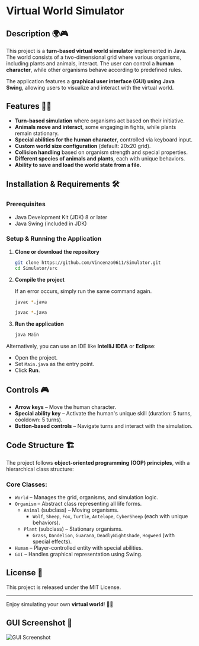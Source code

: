 # Virtual World Simulator

## Description 🌍🎮

This project is a **turn-based virtual world simulator** implemented in Java. The world consists of a two-dimensional grid where various organisms, including plants and animals, interact. The user can control a **human character**, while other organisms behave according to predefined rules.

The application features a **graphical user interface (GUI) using Java Swing**, allowing users to visualize and interact with the virtual world.

## Features 🦁🌱

- **Turn-based simulation** where organisms act based on their initiative.
- **Animals move and interact**, some engaging in fights, while plants remain stationary.
- **Special abilities for the human character**, controlled via keyboard input.
- **Custom world size configuration** (default: 20x20 grid).
- **Collision handling** based on organism strength and special properties.
- **Different species of animals and plants**, each with unique behaviors.
- **Ability to save and load the world state from a file.**

## Installation & Requirements 🛠️

### Prerequisites

- Java Development Kit (JDK) 8 or later
- Java Swing (included in JDK)

### Setup & Running the Application

1. **Clone or download the repository**
   ```sh
   git clone https://github.com/Vincenzo0611/Simulator.git
   cd Simulator/src
   ```
2. **Compile the project**
   
   If an error occurs, simply run the same command again.
   ```sh
   javac *.java
   ```
   ```sh
   javac *.java
   ```
3. **Run the application**
   ```sh
   java Main
   ```

Alternatively, you can use an IDE like **IntelliJ IDEA** or **Eclipse**:

- Open the project.
- Set `Main.java` as the entry point.
- Click **Run**.

## Controls 🎮

- **Arrow keys** – Move the human character.
- **Special ability key** – Activate the human's unique skill (duration: 5 turns, cooldown: 5 turns).
- **Button-based controls** – Navigate turns and interact with the simulation.

## Code Structure 🏗️

The project follows **object-oriented programming (OOP) principles**, with a hierarchical class structure:

### Core Classes:

- `World` – Manages the grid, organisms, and simulation logic.
- `Organism` – Abstract class representing all life forms.
  - `Animal` (subclass) – Moving organisms.
    - `Wolf`, `Sheep`, `Fox`, `Turtle`, `Antelope`, `CyberSheep` (each with unique behaviors).
  - `Plant` (subclass) – Stationary organisms.
    - `Grass`, `Dandelion`, `Guarana`, `DeadlyNightshade`, `Hogweed` (with special effects).
- `Human` – Player-controlled entity with special abilities.
- `GUI` – Handles graphical representation using Swing.

## License 📜

This project is released under the MIT License.

---

Enjoy simulating your own **virtual world**! 🚀🌟

## GUI Screenshot 📸
![ GUI Screenshot](https://github.com/user-attachments/assets/7c2b185e-aa6b-4cf5-be22-6a9013729699)


